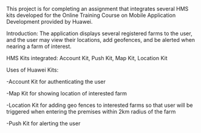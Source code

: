 This project is for completing an assignment that integrates several HMS kits developed for the Online Training Course on Mobile Application Development provided by Huawei.

Introduction: The application displays several registered farms to the user, and the user may view their locations, add geofences, and be alerted when nearing a farm of interest.

HMS Kits integrated: Account Kit, Push Kit, Map Kit, Location Kit

Uses of Huawei Kits:

-Account Kit for authenticating the user

-Map Kit for showing location of interested farm

-Location Kit for adding geo fences to interested farms so that user will be triggered when entering the premises within 2km radius of the farm

-Push Kit for alerting the user
